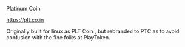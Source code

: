 Platinum Coin

https://plt.co.in

Originally built for linux as PLT Coin , but rebranded to PTC as to avoid confusion with the fine folks at PlayToken.


